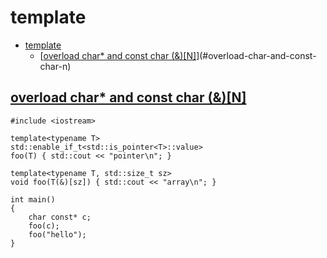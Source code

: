 # template

- [template](#template)
  - [[overload char* and const char (&)[N]](https://stackoverflow.com/a/28182952)](#overload-char-and-const-char-n)

## [overload char* and const char (&)[N]](https://stackoverflow.com/a/28182952)

    #include <iostream>

    template<typename T>
    std::enable_if_t<std::is_pointer<T>::value>
    foo(T) { std::cout << "pointer\n"; }

    template<typename T, std::size_t sz>
    void foo(T(&)[sz]) { std::cout << "array\n"; }

    int main()
    {
        char const* c;
        foo(c);
        foo("hello");
    }




